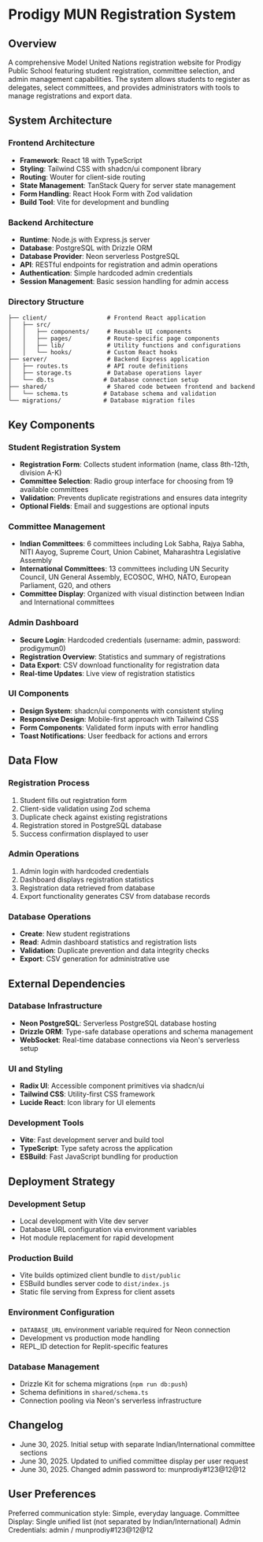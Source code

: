 # Prodigy MUN Registration System

## Overview

A comprehensive Model United Nations registration website for Prodigy Public School featuring student registration, committee selection, and admin management capabilities. The system allows students to register as delegates, select committees, and provides administrators with tools to manage registrations and export data.

## System Architecture

### Frontend Architecture
- **Framework**: React 18 with TypeScript
- **Styling**: Tailwind CSS with shadcn/ui component library
- **Routing**: Wouter for client-side routing
- **State Management**: TanStack Query for server state management
- **Form Handling**: React Hook Form with Zod validation
- **Build Tool**: Vite for development and bundling

### Backend Architecture
- **Runtime**: Node.js with Express.js server
- **Database**: PostgreSQL with Drizzle ORM
- **Database Provider**: Neon serverless PostgreSQL
- **API**: RESTful endpoints for registration and admin operations
- **Authentication**: Simple hardcoded admin credentials
- **Session Management**: Basic session handling for admin access

### Directory Structure
```
├── client/                 # Frontend React application
│   ├── src/
│   │   ├── components/     # Reusable UI components
│   │   ├── pages/          # Route-specific page components
│   │   ├── lib/            # Utility functions and configurations
│   │   └── hooks/          # Custom React hooks
├── server/                 # Backend Express application
│   ├── routes.ts           # API route definitions
│   ├── storage.ts          # Database operations layer
│   └── db.ts              # Database connection setup
├── shared/                 # Shared code between frontend and backend
│   └── schema.ts          # Database schema and validation
└── migrations/            # Database migration files
```

## Key Components

### Student Registration System
- **Registration Form**: Collects student information (name, class 8th-12th, division A-K)
- **Committee Selection**: Radio group interface for choosing from 19 available committees
- **Validation**: Prevents duplicate registrations and ensures data integrity
- **Optional Fields**: Email and suggestions are optional inputs

### Committee Management
- **Indian Committees**: 6 committees including Lok Sabha, Rajya Sabha, NITI Aayog, Supreme Court, Union Cabinet, Maharashtra Legislative Assembly
- **International Committees**: 13 committees including UN Security Council, UN General Assembly, ECOSOC, WHO, NATO, European Parliament, G20, and others
- **Committee Display**: Organized with visual distinction between Indian and International committees

### Admin Dashboard
- **Secure Login**: Hardcoded credentials (username: admin, password: prodigymun0)
- **Registration Overview**: Statistics and summary of registrations
- **Data Export**: CSV download functionality for registration data
- **Real-time Updates**: Live view of registration statistics

### UI Components
- **Design System**: shadcn/ui components with consistent styling
- **Responsive Design**: Mobile-first approach with Tailwind CSS
- **Form Components**: Validated form inputs with error handling
- **Toast Notifications**: User feedback for actions and errors

## Data Flow

### Registration Process
1. Student fills out registration form
2. Client-side validation using Zod schema
3. Duplicate check against existing registrations
4. Registration stored in PostgreSQL database
5. Success confirmation displayed to user

### Admin Operations
1. Admin login with hardcoded credentials
2. Dashboard displays registration statistics
3. Registration data retrieved from database
4. Export functionality generates CSV from database records

### Database Operations
- **Create**: New student registrations
- **Read**: Admin dashboard statistics and registration lists
- **Validation**: Duplicate prevention and data integrity checks
- **Export**: CSV generation for administrative use

## External Dependencies

### Database Infrastructure
- **Neon PostgreSQL**: Serverless PostgreSQL database hosting
- **Drizzle ORM**: Type-safe database operations and schema management
- **WebSocket**: Real-time database connections via Neon's serverless setup

### UI and Styling
- **Radix UI**: Accessible component primitives via shadcn/ui
- **Tailwind CSS**: Utility-first CSS framework
- **Lucide React**: Icon library for UI elements

### Development Tools
- **Vite**: Fast development server and build tool
- **TypeScript**: Type safety across the application
- **ESBuild**: Fast JavaScript bundling for production

## Deployment Strategy

### Development Setup
- Local development with Vite dev server
- Database URL configuration via environment variables
- Hot module replacement for rapid development

### Production Build
- Vite builds optimized client bundle to `dist/public`
- ESBuild bundles server code to `dist/index.js`
- Static file serving from Express for client assets

### Environment Configuration
- `DATABASE_URL` environment variable required for Neon connection
- Development vs production mode handling
- REPL_ID detection for Replit-specific features

### Database Management
- Drizzle Kit for schema migrations (`npm run db:push`)
- Schema definitions in `shared/schema.ts`
- Connection pooling via Neon's serverless infrastructure

## Changelog
- June 30, 2025. Initial setup with separate Indian/International committee sections
- June 30, 2025. Updated to unified committee display per user request
- June 30, 2025. Changed admin password to: munprodiy#123@12@12

## User Preferences

Preferred communication style: Simple, everyday language.
Committee Display: Single unified list (not separated by Indian/International)
Admin Credentials: admin / munprodiy#123@12@12